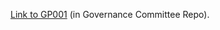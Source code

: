 [Link to GP001](https://github.com/rchain/Governance-Committee/blob/master/GP001.MD) (in Governance Committee Repo).
